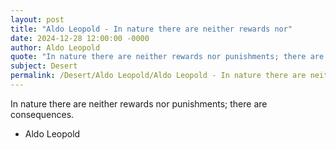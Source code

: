 ```yaml
---
layout: post
title: "Aldo Leopold - In nature there are neither rewards nor"
date: 2024-12-28 12:00:00 -0000
author: Aldo Leopold
quote: "In nature there are neither rewards nor punishments; there are consequences."
subject: Desert
permalink: /Desert/Aldo Leopold/Aldo Leopold - In nature there are neither rewards nor
---
```


In nature there are neither rewards nor punishments; there are consequences.

- Aldo Leopold
